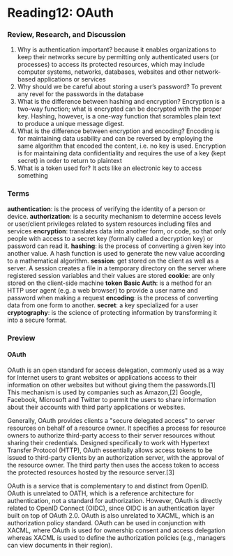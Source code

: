 # Reading12: OAuth

### Review, Research, and Discussion

1. Why is authentication important? because it enables organizations to keep their networks secure by permitting only authenticated users (or processes) to access its protected resources, which may include computer systems, networks, databases, websites and other network-based applications or services
2. Why should we be careful about storing a user’s password? To prevent any revel for the passwords in the database
3. What is the difference between hashing and encryption? Encryption is a two-way function; what is encrypted can be decrypted with the proper key. Hashing, however, is a one-way function that scrambles plain text to produce a unique message digest.
4. What is the difference between encryption and encoding? Encoding is for maintaining data usability and can be reversed by employing the same algorithm that encoded the content, i.e. no key is used. Encryption is for maintaining data confidentiality and requires the use of a key (kept secret) in order to return to plaintext
5. What is a token used for? It acts like an electronic key to access something

### Terms

**authentication**: is the process of verifying the identity of a person or device.
**authorization**: is a security mechanism to determine access levels or user/client privileges related to system resources including files and services
**encryption**: translates data into another form, or code, so that only people with access to a secret key (formally called a decryption key) or password can read it.
**hashing**: is the process of converting a given key into another value. A hash function is used to generate the new value according to a mathematical algorithm.
**session**: get stored on the client as well as a server. A session creates a file in a temporary directory on the server where registered session variables and their values are stored
**cookie**: are only stored on the client-side machine
**token**
**Basic Auth**: is a method for an HTTP user agent (e.g. a web browser) to provide a user name and password when making a request
**encoding**: is the process of converting data from one form to another.
**secret**: a key specialized for a user
**cryptography**: is the science of protecting information by transforming it into a secure format.

### Preview

#### OAuth

OAuth is an open standard for access delegation, commonly used as a way for Internet users to grant websites or applications access to their information on other websites but without giving them the passwords.[1] This mechanism is used by companies such as Amazon,[2] Google, Facebook, Microsoft and Twitter to permit the users to share information about their accounts with third party applications or websites.

Generally, OAuth provides clients a "secure delegated access" to server resources on behalf of a resource owner. It specifies a process for resource owners to authorize third-party access to their server resources without sharing their credentials. Designed specifically to work with Hypertext Transfer Protocol (HTTP), OAuth essentially allows access tokens to be issued to third-party clients by an authorization server, with the approval of the resource owner. The third party then uses the access token to access the protected resources hosted by the resource server.[3]

OAuth is a service that is complementary to and distinct from OpenID. OAuth is unrelated to OATH, which is a reference architecture for authentication, not a standard for authorization. However, OAuth is directly related to OpenID Connect (OIDC), since OIDC is an authentication layer built on top of OAuth 2.0. OAuth is also unrelated to XACML, which is an authorization policy standard. OAuth can be used in conjunction with XACML, where OAuth is used for ownership consent and access delegation whereas XACML is used to define the authorization policies (e.g., managers can view documents in their region).
